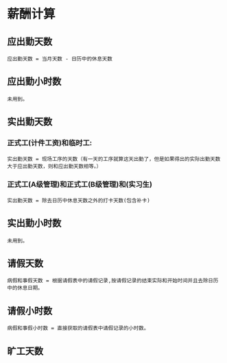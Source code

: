 # 薪酬计算

## 应出勤天数
    应出勤天数 = 当月天数 - 日历中的休息天数
## 应出勤小时数
    未用到。

## 实出勤天数
### 正式工(计件工资)和临时工:
    实出勤天数 = 现场工序的天数（有一天的工序就算这天出勤了，但是如果得出的实际出勤天数大于应出勤天数，则和应出勤天数相等。）
### 正式工(A级管理)和正式工(B级管理)和(实习生)
    实出勤天数 = 除去日历中休息天数之外的打卡天数(包含补卡)
## 实出勤小时数
    未用到。

## 请假天数
    病假和事假天数 = 根据请假表中的请假记录,按请假记录的结束实际和开始时间并且去除日历中的休息日期。

## 请假小时数
    病假和事假小时数 = 直接获取的请假表中请假记录的小时数。

## 旷工天数
    


